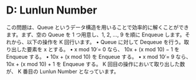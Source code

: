 # D: Lunlun Number
この問題は、Queue というデータ構造を用いることで効率的に解くことができます。まず、空の
Queue を 1 つ用意し、1, 2, ..., 9 を順に Enqueue します。それから、以下の操作を K 回行います。
• Queue に対して Dequeue を行う。取り出した要素を x とする。
• x mod 10 ̸= 0 なら、 10x + (x mod 10) − 1 を Enqueue する。
• 10x + (x mod 10) を Enqueue する。
• x mod 10 ̸= 9 なら、 10x + (x mod 10) + 1 を Enqueue する。
K 回目の操作において取り出した数が、 K 番目の Lunlun Number となっています。
